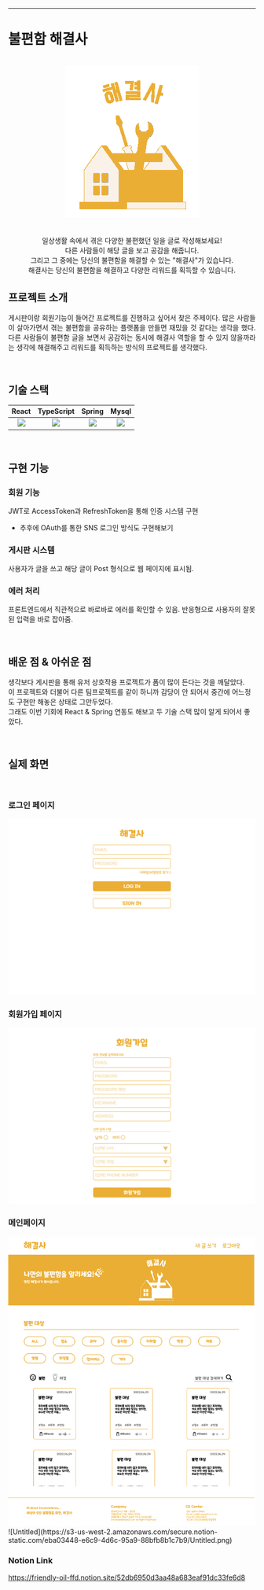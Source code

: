 ## 
---




# 불편함 해결사 

<p align="center">
  <br>
  <img src="./images/Logo.png">
  <br>
  <br>
  <br>
  일상생활 속에서 겪은 다양한 불편했던 일을 글로 작성해보세요!<br>
  다른 사람들이 해당 글을 보고 공감을 해줍니다.<br>  
  그리고 그 중에는 당신의 불편함을 해결할 수  있는 "해결사"가 있습니다.<br>
  해결사는 당신의 불편함을 해결하고 다양한 리워드를 획득할 수  있습니다.<br>  
</p>

## 프로젝트 소개

<p align="justify">
게시판이랑 회원기능이 들어간 프로젝트를 진행하고 싶어서 찾은 주제이다.
많은 사람들이 살아가면서 겪는 불편함을 공유하는 플랫폼을 만들면 재밌을 것 같다는 생각을 했다.
다른 사람들이 불편함 글을 보면서 공감하는 동시에 해결사 역할을 할 수 있지 않을까라는 생각에 해결해주고 리워드를 획득하는 방식의 프로젝트를 생각했다.
</p>

<br>

## 기술 스택

| React | TypeScript |  Spring   |  Mysql  |
| :--------: | :--------: | :------: | :-----: |
|   <img src="https://img.shields.io/badge/react-61DAFB?style=for-the-badge&logo=react&logoColor=black">     |   <img src="https://img.shields.io/badge/TypeScript-black?style=for-the-badge&logo=typescript&logoColor=white">     | <img src="https://img.shields.io/badge/spring-6DB33F?style=for-the-badge&logo=spring&logoColor=white">  | <img src="https://img.shields.io/badge/mysql-4479A1?style=for-the-badge&logo=mysql&logoColor=white">  |

<br>

## 구현 기능

### 회원 기능
JWT로 AccessToken과 RefreshToken을 통해 인증 시스템 구현
* 추후에 OAuth를 통한 SNS 로그인 방식도 구현해보기

### 게시판 시스템
사용자가 글을 쓰고 해당 글이 Post 형식으로 웹 페이지에 표시됨.

### 에러 처리
프론트엔드에서 직관적으로 바로바로 에러를 확인할 수 있음.
반응형으로 사용자의 잘못된 입력을 바로 잡아줌.

<br>

## 배운 점 & 아쉬운 점

<p align="justify">

생각보다 게시판을 통해 유저 상호작용 프로젝트가 폼이 많이 든다는 것을 깨달았다.  
이 프로젝트와 더불어 다른 팀프로젝트를 같이 하니까 감당이 안 되어서 중간에 어느정도 구현만 해놓은 상태로 그만두었다.  
그래도 이번 기회에 React & Spring 연동도 해보고 두 기술 스택 많이 알게 되어서 좋았다.  

<br>

## 실제 화면

<br>

### 로그인 페이지
<img src="./images/loginPage.png">

<br>

### 회원가입 페이지
<img src="./images/signUpPage.png">

<br>

### 메인페이지 
<img src="./images/mainPage.png">

<br>
![Untitled](https://s3-us-west-2.amazonaws.com/secure.notion-static.com/eba03448-e6c9-4d6c-95a9-88bfb8b1c7b9/Untitled.png)
<br>

### Notion Link
https://friendly-oil-ffd.notion.site/52db6950d3aa48a683eaf91dc33fe6d8

